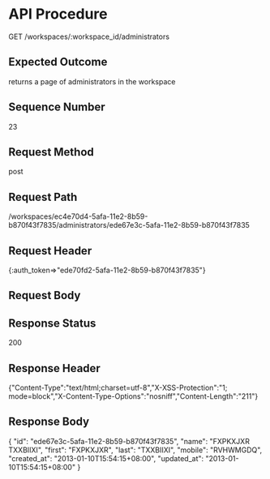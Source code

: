 # API Procedure
GET /workspaces/:workspace_id/administrators
## Expected Outcome
returns a page of administrators in the workspace
## Sequence Number
23
## Request Method
post
## Request Path
/workspaces/ec4e70d4-5afa-11e2-8b59-b870f43f7835/administrators/ede67e3c-5afa-11e2-8b59-b870f43f7835
## Request Header
{:auth_token=>"ede70fd2-5afa-11e2-8b59-b870f43f7835"}
## Request Body


## Response Status
200
## Response Header
{"Content-Type":"text/html;charset=utf-8","X-XSS-Protection":"1; mode=block","X-Content-Type-Options":"nosniff","Content-Length":"211"}

## Response Body
{
  "id": "ede67e3c-5afa-11e2-8b59-b870f43f7835",
  "name": "FXPKXJXR TXXBIIXI",
  "first": "FXPKXJXR",
  "last": "TXXBIIXI",
  "mobile": "RVHWMGDQ",
  "created_at": "2013-01-10T15:54:15+08:00",
  "updated_at": "2013-01-10T15:54:15+08:00"
}
